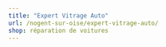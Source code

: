 ```yaml
---
title: "Expert Vitrage Auto"
url: /nogent-sur-oise/expert-vitrage-auto/
shop: réparation de voitures
---
```

